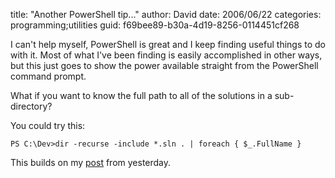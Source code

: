 
title: "Another PowerShell tip..."
author: David
date: 2006/06/22
categories: programming;utilities
guid: f69bee89-b30a-4d19-8256-0114451cf268

I can't help myself, PowerShell is great and I keep finding useful things to do with it. Most of what I've been finding is easily accomplished in other ways, but this just goes to show the power available straight from the PowerShell command prompt.

What if you want to know the full path to all of the solutions in a sub-directory?

You could try this:

    PS C:\Dev>dir -recurse -include *.sln . | foreach { $_.FullName }
    
This builds on my [post](http://feeds.feedburner.com/DavidMohundro?m=63) from yesterday.

